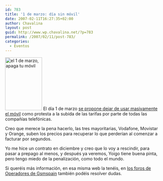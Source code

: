 ```yaml
---
id: 783
title: '1 de marzo: día sin móvil'
date: 2007-02-11T16:27:35+02:00
author: Chavalina
layout: post
guid: http://www.wp.chavalina.net/?p=783
permalink: /2007/02/11/post-783/
categories:
  - Eventos
---
```

[<img border="0" title="el 1 de marzo, apaga tu m&oacute;vil" alt="el 1 de marzo, apaga tu m&oacute;vil" src="http://www.facua.org/movilizate/120x173.gif" width="120" height="173" class="imgizqda" />](http://www.facua.org/movilizate/index.html) El d&iacute;a 1 de marzo <a href="http://www.facua.org/movilizate/movilizate.html" target="_blank">se propone dejar de usar masivamente el m&oacute;vil</a> como protesta a la subida de las tarifas por parte de todas las compa&ntilde;&iacute;as telef&oacute;nicas.

Creo que merece la pena hacerlo, las tres mayoritarias, Vodafone, Movistar y Orange, suben los precios para recuperar lo que perder&iacute;an al comenzar a facturar por segundos.

Yo me hice un contrato en diciembre y creo que lo voy a rescindir, para pasar a prepago al menos, y despu&eacute;s ya veremos, Yoigo tiene buena pinta, pero tengo miedo de la penalizaci&oacute;n, como todo el mundo.

Si quer&eacute;is m&aacute;s informaci&oacute;n, en esa misma web la ten&eacute;is, en <a href="http://www.gsmspain.com/foros/f6_Operadores.html" target="_blank">los foros de Operadores de Gsmspain</a> tambi&eacute;n pod&eacute;is resolver dudas.
